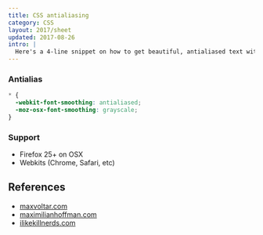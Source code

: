 ```yaml
---
title: CSS antialiasing
category: CSS
layout: 2017/sheet
updated: 2017-08-26
intro: |
  Here's a 4-line snippet on how to get beautiful, antialiased text with CSS.
---
```


### Antialias

```css
* {
  -webkit-font-smoothing: antialiased;
  -moz-osx-font-smoothing: grayscale;
}
```

### Support

* Firefox 25+ on OSX
* Webkits (Chrome, Safari, etc)

## References

* [maxvoltar.com](http://maxvoltar.com/archive/-webkit-font-smoothing)
* [maximilianhoffman.com](http://maximilianhoffmann.com/posts/better-font-rendering-on-osx)
* [ilikekillnerds.com](http://ilikekillnerds.com/2010/12/a-solution-to-stop-font-face-fonts-looking-bold-on-mac-browsers/)
